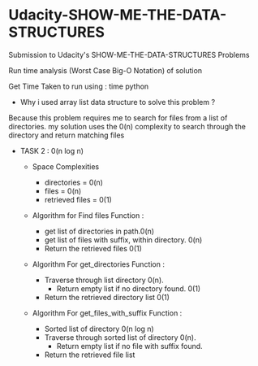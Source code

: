 # Udacity-SHOW-ME-THE-DATA-STRUCTURES

Submission to Udacity's SHOW-ME-THE-DATA-STRUCTURES Problems

Run time analysis (Worst Case Big-O Notation) of solution

Get Time Taken to run using : time python <filename>

- Why i used array list data structure to solve this problem ?

Because this problem requires me to search for files from a list of directories. my solution uses the 0(n) complexity to search through the directory and return matching files

- TASK 2 : 0(n log n)

  - Space Complexities 
    - directories = 0(n)
    - files = 0(n)
    - retrieved files = 0(1)

  - Algorithm for Find files Function :

    - get list of directories in path.0(n)
    - get list of files with suffix, within directory. 0(n)
    - Return the retrieved files 0(1)

  - Algorithm For get_directories Function :

    - Traverse through list directory 0(n).
      - Return empty list if no directory found. 0(1)
    - Return the retrieved directory list 0(1)

  - Algorithm For get_files_with_suffix Function :
    - Sorted list of directory 0(n log n)
    - Traverse through sorted list of directory 0(n).
      - Return empty list if no file with suffix found.
    - Return the retrieved file list
